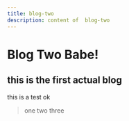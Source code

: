 ```yaml
---
title: blog-two
description: content of  blog-two
---
```



# Blog Two Babe!
## this is the first actual blog 


this is a test ok

> one
> two
> three
